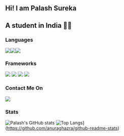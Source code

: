
## Hi! I am Palash Sureka
## A student in India 👨‍💻

### Languages
<img src="https://img.shields.io/badge/typescript%20-%23007ACC.svg?&style=for-the-badge&logo=typescript&logoColor=white"/><img src="https://img.shields.io/badge/javascript%20-%23007ACC.svg?&style=for-the-badge&logo=javascript&color=yellow"/><img src="https://img.shields.io/badge/python%20-%2314354C.svg?&style=for-the-badge&logo=python&logoColor=white"/>


### Frameworks
![](https://img.shields.io/badge/express.js%20-%23404d59.svg?&style=for-the-badge)
![]("https://img.shields.io/badge/react%20-%2320232a.svg?&style=for-the-badge&logo=react&logoColor=%2361DAFB)
<img src="https://img.shields.io/badge/flask%20-%23000.svg?&style=for-the-badge&logo=flask&logoColor=white"/>
<img src="https://img.shields.io/badge/firebase%20-%23039BE5.svg?&style=for-the-badge&logo=firebase"/>

### Contact Me On
<img src="https://img.shields.io/badge/discord%20-%23007ACC.svg?&style=for-the-badge&logo=discord"/>

### Stats
![Palash's GitHub stats](https://github-readme-stats.vercel.app/api?username=fast-and-curious-1910&show_icons=true&theme=dracula)
![Top Langs](https://github-readme-stats.vercel.app/api/top-langs/?username=anuraghazra&layout=compact)](https://github.com/anuraghazra/github-readme-stats)

